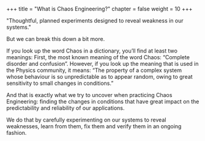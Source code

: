 +++
title = "What is Chaos Engineering?"
chapter = false
weight = 10
+++

"Thoughtful, planned experiments designed to reveal weakness in our systems."

But we can break this down a bit more.

If you look up the word Chaos in a dictionary, you’ll find at least two meanings:
First, the most known meaning of the word Chaos: “Complete disorder and confusion”.
However, if you look up the meaning that is used in the Physics community, it means:
“The property of a complex system whose behaviour is so unpredictable as to appear random, owing to great sensitivity to small changes in conditions.”

And that is exactly what we try to uncover when practicing Chaos Engineering: finding the changes in conditions that have great impact on the predictability and reliability of our applications.

We do that by carefully experimenting on our systems to reveal weaknesses, learn from them, fix them and verify them in an ongoing fashion.
